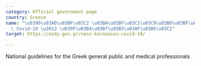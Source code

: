 ```yaml
---
category: Official government page
country: Greece
name: "\u039D\u03AD\u03BF\u03C2 \u03BA\u03BF\u03C1\u03C9\u03BD\u03BF\u03CA\u03CC\u03C2\
  \ Covid-19 \u2013 \u039F\u03B4\u03B7\u03B3\u03AF\u03B5\u03C2"
target: https://eody.gov.gr/neos-koronaios-covid-19/

---
```


National guidelines for the Greek general public and medical professionals